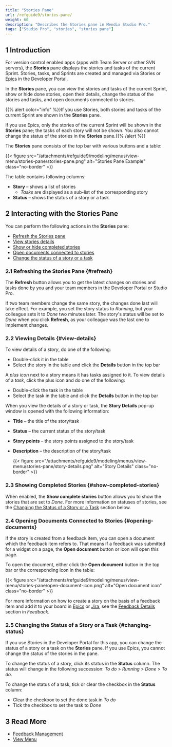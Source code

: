 ```yaml
---
title: "Stories Pane"
url: /refguide9/stories-pane/
weight: 60
description: "Describes the Stories pane in Mendix Studio Pro."
tags: ["Studio Pro", "stories", "stories pane"]
---
```


## 1 Introduction 

For version control enabled apps (apps with Team Server or other SVN servers), the **Stories** pane displays the stories and tasks of the current Sprint. Stories, tasks, and Sprints are created and managed via Stories or [Epics](/developerportal/project-management/epics/) in the Developer Portal.

In the **Stories** pane, you can view the stories and tasks of the current Sprint, show or hide done stories, open their details, change the status of the stories and tasks, and open documents connected to stories. 

{{% alert color="info" %}}If you use Stories, both stories and tasks of the current Sprint are shown in the **Stories** pane.

If you use Epics, only the stories of the current Sprint will be shown in the **Stories** pane; the tasks of each story will not be shown. You also cannot change the status of the stories in the **Stories** pane.{{% /alert %}}

The **Stories** pane consists of the top bar with various buttons and a table:

{{< figure src="/attachments/refguide9/modeling/menus/view-menu/stories-pane/stories-pane.png" alt="Stories Pane Example" class="no-border" >}}

The table contains following columns:

* **Story** – shows a list of stories   
    * *Tasks* are displayed as a sub-list of the corresponding story
* **Status** – shows the status of a story or a task

## 2 Interacting with the Stories Pane

You can perform the following actions in the **Stories** pane:

* [Refresh the Stories pane](#refresh)
* [View stories details](#view-details)
* [Show or hide completed stories](#show-completed-stories)
* [Open documents connected to stories](#opening-documents)
* [Change the status of a story or a task](#changing-status) 

### 2.1 Refreshing the Stories Pane {#refresh}

The **Refresh** button allows you to get the latest changes on stories and tasks done by you and your team members in the Developer Portal or Studio Pro. 

If two team members change the same story, the changes done last will take effect. For example, you set the story status to *Running*, but your colleague sets it to *Done* two minutes later. The story's status will be set to *Done* when you click **Refresh**, as your colleague was the last one to implement changes. 

### 2.2 Viewing Details {#view-details}

To view details of a *story*, do one of the following: 

* Double-click it in the table
* Select the story in the table and click the **Details** button in the top bar 

A *plus icon* next to a story means it has tasks assigned to it. To view details of a *task*, click the plus icon and do one of the following:

* Double-click the task in the table
* Select the task in the table and click the **Details** button in the top bar

When you view the details of a story or task, the **Story Details** pop-up window is opened with the following information:

* **Title** – the title of the story/task
* **Status** – the current status of the story/task
* **Story points** – the story points assigned to the story/task 
* **Description** – the description of the story/task

    {{< figure src="/attachments/refguide9/modeling/menus/view-menu/stories-pane/story-details.png" alt="Story Details" class="no-border" >}}

### 2.3 Showing Completed Stories {#show-completed-stories}

When enabled, the **Show complete stories** button allows you to show the stories that are set to *Done*. For more information on statuses of stories, see the [Changing the Status of a Story or a Task](#changing-status) section below.

### 2.4 Opening Documents Connected to Stories {#opening-documents}

If the story is created from a feedback item, you can open a document which the feedback item refers to. That means if a feedback was submitted for a widget on a page, the **Open document** button or icon will open this page. 

To open the document, either click the **Open document** button in the top bar or the corresponding icon in the table:

{{< figure src="/attachments/refguide9/modeling/menus/view-menu/stories-pane/open-document-icon.png" alt="Open document icon" class="no-border" >}}

For more information on how to create a story on the basis of a feedback item and add it to your board in [Epics](/developerportal/project-management/epics/) or [Jira](/developerportal/project-management/jira-connector/), see the [Feedback Details](/developerportal/app-insights/feedback/#feedback-details) section in *Feedback*.

### 2.5 Changing the Status of a Story or a Task {#changing-status}

If you use Stories in the Developer Portal for this app, you can change the status of a story or a task on the **Stories** pane. If you use Epics, you cannot change the status of the stories in the pane. 

To change the status of a *story*, click its status in the **Status** column. The status will change in the following succession: *To do* > *Running* > *Done* > *To do*. 

To change the status of a task, tick or clear the checkbox in the **Status** column:

* Clear the checkbox to set the done task in *To do*
* Tick the checkbox to set the task to *Done*

## 3 Read More

* [Feedback Management](/developerportal/app-insights/feedback/)
* [View Menu](/refguide9/view-menu/)
